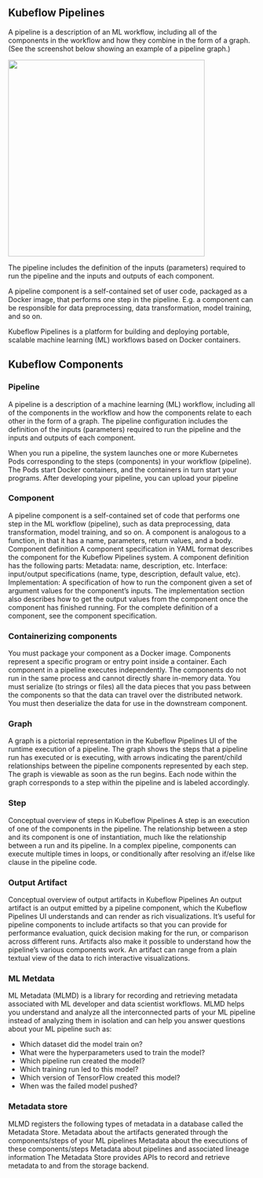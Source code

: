 ## Kubeflow Pipelines

A pipeline is a description of an ML workflow, including all of the components in the workflow and how they combine in the form of a graph. (See the screenshot below showing an example of a pipeline graph.) 


<image src="images/pipleline.png" width="400" height="400" />

The pipeline includes the definition of the inputs (parameters) required to run the pipeline and the inputs and outputs of each component.

A pipeline component is a self-contained set of user code, packaged as a Docker image, that performs one step in the pipeline.
E.g. a component can be responsible for data preprocessing, data transformation, model training, and so on.

Kubeflow Pipelines is a platform for building and deploying portable, scalable machine learning (ML) workflows based on Docker containers.

## Kubeflow Components

### Pipeline
A pipeline is a description of a machine learning (ML) workflow, including all of the components in the workflow and how the components relate to each other in the form of a graph. The pipeline configuration includes the definition of the inputs (parameters) required to run the pipeline and the inputs and outputs of each component.

When you run a pipeline, the system launches one or more Kubernetes Pods corresponding to the steps (components) in your workflow (pipeline). The Pods start Docker containers, and the containers in turn start your programs.
After developing your pipeline, you can upload your pipeline 

### Component
A pipeline component is a self-contained set of code that performs one step in the ML workflow (pipeline), such as data preprocessing, data transformation, model training, and so on. A component is analogous to a function, in that it has a name, parameters, return values, and a body.
Component definition
A component specification in YAML format describes the component for the Kubeflow Pipelines system. A component definition has the following parts:
Metadata: name, description, etc.
Interface: input/output specifications (name, type, description, default value, etc).
Implementation: A specification of how to run the component given a set of argument values for the component’s inputs. The implementation section also describes how to get the output values from the component once the component has finished running.
For the complete definition of a component, see the component specification.

### Containerizing components
You must package your component as a Docker image. Components represent a specific program or entry point inside a container.
Each component in a pipeline executes independently. The components do not run in the same process and cannot directly share in-memory data. You must serialize (to strings or files) all the data pieces that you pass between the components so that the data can travel over the distributed network. You must then deserialize the data for use in the downstream component.

### Graph
A graph is a pictorial representation in the Kubeflow Pipelines UI of the runtime execution of a pipeline. The graph shows the steps that a pipeline run has executed or is executing, with arrows indicating the parent/child relationships between the pipeline components represented by each step. The graph is viewable as soon as the run begins. Each node within the graph corresponds to a step within the pipeline and is labeled accordingly.

 
### Step
Conceptual overview of steps in Kubeflow Pipelines
A step is an execution of one of the components in the pipeline. The relationship between a step and its component is one of instantiation, much like the relationship between a run and its pipeline. In a complex pipeline, components can execute multiple times in loops, or conditionally after resolving an if/else like clause in the pipeline code.

### Output Artifact
Conceptual overview of output artifacts in Kubeflow Pipelines
An output artifact is an output emitted by a pipeline component, which the Kubeflow Pipelines UI understands and can render as rich visualizations. It’s useful for pipeline components to include artifacts so that you can provide for performance evaluation, quick decision making for the run, or comparison across different runs. Artifacts also make it possible to understand how the pipeline’s various components work. An artifact can range from a plain textual view of the data to rich interactive visualizations.

### ML Metdata

ML Metadata (MLMD) is a library for recording and retrieving metadata associated with ML developer and data scientist workflows. 
MLMD helps you understand and analyze all the interconnected parts of your ML pipeline instead of analyzing them in isolation and can help you answer questions about your ML pipeline such as:
* Which dataset did the model train on?
* What were the hyperparameters used to train the model?
* Which pipeline run created the model?
* Which training run led to this model?
* Which version of TensorFlow created this model?
* When was the failed model pushed?

### Metadata store
MLMD registers the following types of metadata in a database called the Metadata Store.
Metadata about the artifacts generated through the components/steps of your ML pipelines
Metadata about the executions of these components/steps
Metadata about pipelines and associated lineage information
The Metadata Store provides APIs to record and retrieve metadata to and from the storage backend. 
